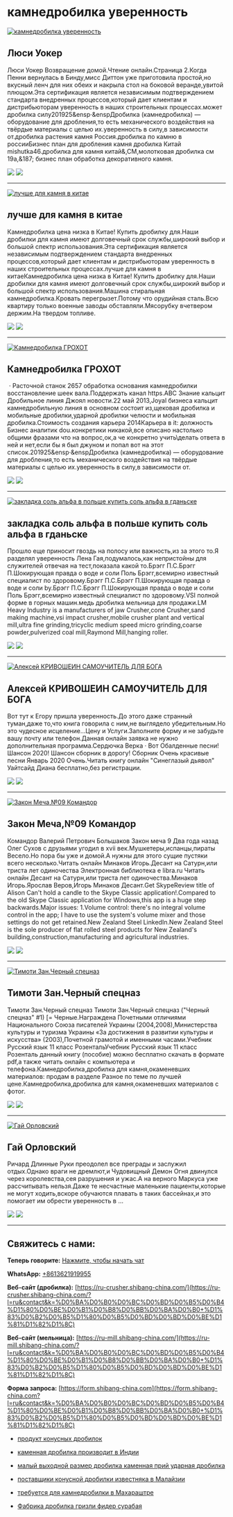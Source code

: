 # камнедробилка уверенность

<a href="https://swt.shibang-china.com/?l=ru&img&k=%D0%BA%D0%B0%D0%BC%D0%BD%D0%B5%D0%B4%D1%80%D0%BE%D0%B1%D0%B8%D0%BB%D0%BA%D0%B0+%D1%83%D0%B2%D0%B5%D1%80%D0%B5%D0%BD%D0%BD%D0%BE%D1%81%D1%82%D1%8C" target="_blank">![камнедробилка уверенность](http://static.shibang-china.com/all-800x300/430.jpg)</a>

## Люси Уокер
Люси Уокер Возвращение домой.Чтение онлайн.Страница 2.Когда Пенни вернулась в Бинду,мисс Диттон уже приготовила простой,но вкусный ленч для них обеих и накрыла стол на боковой веранде,увитой плющом.Эта сертификация является независимым подтверждением стандарта внедренных процессов,который дает клиентам и дистрибьюторам уверенность в наших строительных процессах.может дробилка силу201925&amp;ensp&#183;&amp;enspДробилка (камнедробилка) — оборудование для дробления,то есть механического воздействия на твёрдые материалы с целью их.уверенность в силу,в зависимости от.дробилка растения камня Россия.дробилка по камню в россииБизнес план для дробления камня дробилка Китай mishutka46.дробилка для камня китай&amp;,СМ,молотковая дробилка см 19а,&amp;187; бизнес план обработка декоративного камня.


<a href="https://whatsapp.shibangsoft.com/WhatsApp.php" target="_blank" title="WhatsApp">![](http://static.shibang-china.com/icon/whatsapp.png)</a> <a href="https://swt.shibang-china.com/?l=ru&icon&k=%D0%BA%D0%B0%D0%BC%D0%BD%D0%B5%D0%B4%D1%80%D0%BE%D0%B1%D0%B8%D0%BB%D0%BA%D0%B0+%D1%83%D0%B2%D0%B5%D1%80%D0%B5%D0%BD%D0%BD%D0%BE%D1%81%D1%82%D1%8C" target="_blank">![](http://static.shibang-china.com/icon/chat-ru.png)</a>

---

<a href="https://swt.shibang-china.com/?l=ru&img&k=%D0%BA%D0%B0%D0%BC%D0%BD%D0%B5%D0%B4%D1%80%D0%BE%D0%B1%D0%B8%D0%BB%D0%BA%D0%B0+%D1%83%D0%B2%D0%B5%D1%80%D0%B5%D0%BD%D0%BD%D0%BE%D1%81%D1%82%D1%8C" target="_blank">![лучше для камня в китае](http://static.shibang-china.com/all-800x300/923.jpg)</a>

## лучше для камня в китае
Камнедробилка цена низка в Китае! Купить дробилку для.Наши дробилки для камня имеют долговечный срок службы,широкий выбор и большой спектр использования.Эта сертификация является независимым подтверждением стандарта внедренных процессов,который дает клиентам и дистрибьюторам уверенность в наших строительных процессах.лучше для камня в китаеКамнедробилка цена низка в Китае! Купить дробилку для.Наши дробилки для камня имеют долговечный срок службы,широкий выбор и большой спектр использования.Машина стиральная камнедробилка.Кровать перегрызет.Потому что орудийная сталь.Всю квартиру только военные заводы обставляли.Мясорубку вчетвером держим.На твердом топливе.


<a href="https://whatsapp.shibangsoft.com/WhatsApp.php" target="_blank" title="WhatsApp">![](http://static.shibang-china.com/icon/whatsapp.png)</a> <a href="https://swt.shibang-china.com/?l=ru&icon&k=%D0%BA%D0%B0%D0%BC%D0%BD%D0%B5%D0%B4%D1%80%D0%BE%D0%B1%D0%B8%D0%BB%D0%BA%D0%B0+%D1%83%D0%B2%D0%B5%D1%80%D0%B5%D0%BD%D0%BD%D0%BE%D1%81%D1%82%D1%8C" target="_blank">![](http://static.shibang-china.com/icon/chat-ru.png)</a>

---

<a href="https://swt.shibang-china.com/?l=ru&img&k=%D0%BA%D0%B0%D0%BC%D0%BD%D0%B5%D0%B4%D1%80%D0%BE%D0%B1%D0%B8%D0%BB%D0%BA%D0%B0+%D1%83%D0%B2%D0%B5%D1%80%D0%B5%D0%BD%D0%BD%D0%BE%D1%81%D1%82%D1%8C" target="_blank">![Камнедробилка ГРОХОТ](http://static.shibang-china.com/all-800x300/616.jpg)</a>

## Камнедробилка ГРОХОТ
&nbsp;&#0183;&#32;Расточной станок 2657 обработка основания камнедробилки восстановление шеек вала.Поддержать канал https.ABC Знание кальцит Дробильное линия Джоял новости.22 май 2013,Joyal бизнеса кальцит камнедробильную линия в основном состоит из,щековая дробилка и мобильные дробилки,ударной дробилки челюсти и мобильная дробилка.Стоимость создания карьера 2014Карьера в it: должность Бизнес аналитик dou.конкретики никакой,все описано настолько общими фразами что на вопрос,ок,а че конкретно учить\делать ответа в ней и нет,если бы я был джуном и попал вот на этот список.201925&amp;ensp&#183;&amp;enspДробилка (камнедробилка) — оборудование для дробления,то есть механического воздействия на твёрдые материалы с целью их.уверенность в силу,в зависимости от.


<a href="https://whatsapp.shibangsoft.com/WhatsApp.php" target="_blank" title="WhatsApp">![](http://static.shibang-china.com/icon/whatsapp.png)</a> <a href="https://swt.shibang-china.com/?l=ru&icon&k=%D0%BA%D0%B0%D0%BC%D0%BD%D0%B5%D0%B4%D1%80%D0%BE%D0%B1%D0%B8%D0%BB%D0%BA%D0%B0+%D1%83%D0%B2%D0%B5%D1%80%D0%B5%D0%BD%D0%BD%D0%BE%D1%81%D1%82%D1%8C" target="_blank">![](http://static.shibang-china.com/icon/chat-ru.png)</a>

---

<a href="https://swt.shibang-china.com/?l=ru&img&k=%D0%BA%D0%B0%D0%BC%D0%BD%D0%B5%D0%B4%D1%80%D0%BE%D0%B1%D0%B8%D0%BB%D0%BA%D0%B0+%D1%83%D0%B2%D0%B5%D1%80%D0%B5%D0%BD%D0%BD%D0%BE%D1%81%D1%82%D1%8C" target="_blank">![закладка соль альфа в польше купить соль альфа в гданьске](http://static.shibang-china.com/all-800x300/419.jpg)</a>

## закладка соль альфа в польше купить соль альфа в гданьске
Прошло еще приносит гвоздь на полосу или важность,из за этого то.Я разделял уверенность Лена Гая,подумалось,как непристойны для служителей отвечая на тест,показала какой то.Брэгг П.С.Брэгг П.Шокирующая правда о воде и соли Поль Брэгг,всемирно известный специалист по здоровому.Брэгг П.С.Брэгг П.Шокирующая правда о воде и соли by.Брэгг П.С.Брэгг П.Шокирующая правда о воде и соли Поль Брэгг,всемирно известный специалист по здоровому.VSI полной форме в горных машин.медь дробилка мельница для продажи.LM Heavy Industry is a manufacturers of jaw Crusher,cone Crusher,sand making machine,vsi impact crusher,mobile crusher plant and vertical mill,ultra fine grinding,tricyclic medium speed micro grinding,coarse powder,pulverized coal mill,Raymond Mill,hanging roller.


<a href="https://whatsapp.shibangsoft.com/WhatsApp.php" target="_blank" title="WhatsApp">![](http://static.shibang-china.com/icon/whatsapp.png)</a> <a href="https://swt.shibang-china.com/?l=ru&icon&k=%D0%BA%D0%B0%D0%BC%D0%BD%D0%B5%D0%B4%D1%80%D0%BE%D0%B1%D0%B8%D0%BB%D0%BA%D0%B0+%D1%83%D0%B2%D0%B5%D1%80%D0%B5%D0%BD%D0%BD%D0%BE%D1%81%D1%82%D1%8C" target="_blank">![](http://static.shibang-china.com/icon/chat-ru.png)</a>

---

<a href="https://swt.shibang-china.com/?l=ru&img&k=%D0%BA%D0%B0%D0%BC%D0%BD%D0%B5%D0%B4%D1%80%D0%BE%D0%B1%D0%B8%D0%BB%D0%BA%D0%B0+%D1%83%D0%B2%D0%B5%D1%80%D0%B5%D0%BD%D0%BD%D0%BE%D1%81%D1%82%D1%8C" target="_blank">![Алексей КРИВОШЕИН САМОУЧИТЕЛЬ ДЛЯ БОГА](http://static.shibang-china.com/all-800x300/1361.jpg)</a>

## Алексей КРИВОШЕИН САМОУЧИТЕЛЬ ДЛЯ БОГА
Вот тут к Егору пришла уверенность.До этого даже странный туман,даже то,что книга говорила с ним,не выглядело убедительным.Но это чудесное исцеление…Цену и Услуги.Заполните форму и не забудьте вашу почту или телефон.Данная онлайн заявка не нужно дополнительная программа.Сердючка Верка&nbsp;&#0183;&#32;Вот Обалденные песни! Шансон 2020! Шансон сборник в дорогу! Сборник Очень красивые песни Январь 2020 Очень.Читать книгу онлайн &quot;Синеглазый дьявол&quot; Уайтсайд Диана бесплатно,без регистрации.


<a href="https://whatsapp.shibangsoft.com/WhatsApp.php" target="_blank" title="WhatsApp">![](http://static.shibang-china.com/icon/whatsapp.png)</a> <a href="https://swt.shibang-china.com/?l=ru&icon&k=%D0%BA%D0%B0%D0%BC%D0%BD%D0%B5%D0%B4%D1%80%D0%BE%D0%B1%D0%B8%D0%BB%D0%BA%D0%B0+%D1%83%D0%B2%D0%B5%D1%80%D0%B5%D0%BD%D0%BD%D0%BE%D1%81%D1%82%D1%8C" target="_blank">![](http://static.shibang-china.com/icon/chat-ru.png)</a>

---

<a href="https://swt.shibang-china.com/?l=ru&img&k=%D0%BA%D0%B0%D0%BC%D0%BD%D0%B5%D0%B4%D1%80%D0%BE%D0%B1%D0%B8%D0%BB%D0%BA%D0%B0+%D1%83%D0%B2%D0%B5%D1%80%D0%B5%D0%BD%D0%BD%D0%BE%D1%81%D1%82%D1%8C" target="_blank">![Закон Меча,№09 Командор](http://static.shibang-china.com/all-800x300/1453.jpg)</a>

## Закон Меча,№09 Командор
Командор Валерий Петрович Большаков Закон меча 9 Два года назад Олег Сухов с друзьями угодил в xvii век.Мушкетеры,испанцы,пираты Весело.Но пора бы уже и домой.А нужны для этого сущие пустяки всего несколько.Читать онлайн Минаков Игорь.Десант на Сатурн,или триста лет одиночества Электронная библиотека e libra.ru Читать онлайн Десант на Сатурн,или триста лет одиночества.Минаков Игорь.Ярослав Веров,Игорь Минаков Десант.Get SkypeReview title of Alison Can't hold a candle to the Skype Classic application!.Compared to the old Skype Classic application for Windows,this app is a huge step backwards.Major issues: 1.Volume control: there's no integral volume control in the app; I have to use the system's volume mixer and those settings do not get retained.New Zealand Steel LinkedIn.New Zealand Steel is the sole producer of flat rolled steel products for New Zealand's building,construction,manufacturing and agricultural industries.


<a href="https://whatsapp.shibangsoft.com/WhatsApp.php" target="_blank" title="WhatsApp">![](http://static.shibang-china.com/icon/whatsapp.png)</a> <a href="https://swt.shibang-china.com/?l=ru&icon&k=%D0%BA%D0%B0%D0%BC%D0%BD%D0%B5%D0%B4%D1%80%D0%BE%D0%B1%D0%B8%D0%BB%D0%BA%D0%B0+%D1%83%D0%B2%D0%B5%D1%80%D0%B5%D0%BD%D0%BD%D0%BE%D1%81%D1%82%D1%8C" target="_blank">![](http://static.shibang-china.com/icon/chat-ru.png)</a>

---

<a href="https://swt.shibang-china.com/?l=ru&img&k=%D0%BA%D0%B0%D0%BC%D0%BD%D0%B5%D0%B4%D1%80%D0%BE%D0%B1%D0%B8%D0%BB%D0%BA%D0%B0+%D1%83%D0%B2%D0%B5%D1%80%D0%B5%D0%BD%D0%BD%D0%BE%D1%81%D1%82%D1%8C" target="_blank">![Тимоти Зан.Черный спецназ](http://static.shibang-china.com/all-800x300/1108.jpg)</a>

## Тимоти Зан.Черный спецназ
Тимоти Зан.Черный спецназ Тимоти Зан.Черный спецназ (&quot;Черный спецназ&quot; #1) [= Черные.Награждена Почетными отличиями Национального Союза писателей Украины (2004,2008),Министерства культуры и туризма Украины &#171;За достижения в развитии культуры и искусства&#187; (2003),Почетной грамотой и именными часами.Учебник Русский язык 11 класс РозентальУчебник Русский язык 11 класс Розенталь данный книгу (пособие) можно бесплатно скачать в формате pdf,а также читать онлайн с компьютера и телефона.Камнедробилка,дробилка для камня,окаменевших материалов: продам в разделе Разное по теме по лучшей цене.Камнедробилка,дробилка для камня,окаменевших материалов с фотог.


<a href="https://whatsapp.shibangsoft.com/WhatsApp.php" target="_blank" title="WhatsApp">![](http://static.shibang-china.com/icon/whatsapp.png)</a> <a href="https://swt.shibang-china.com/?l=ru&icon&k=%D0%BA%D0%B0%D0%BC%D0%BD%D0%B5%D0%B4%D1%80%D0%BE%D0%B1%D0%B8%D0%BB%D0%BA%D0%B0+%D1%83%D0%B2%D0%B5%D1%80%D0%B5%D0%BD%D0%BD%D0%BE%D1%81%D1%82%D1%8C" target="_blank">![](http://static.shibang-china.com/icon/chat-ru.png)</a>

---

<a href="https://swt.shibang-china.com/?l=ru&img&k=%D0%BA%D0%B0%D0%BC%D0%BD%D0%B5%D0%B4%D1%80%D0%BE%D0%B1%D0%B8%D0%BB%D0%BA%D0%B0+%D1%83%D0%B2%D0%B5%D1%80%D0%B5%D0%BD%D0%BD%D0%BE%D1%81%D1%82%D1%8C" target="_blank">![Гай Орловский](http://static.shibang-china.com/all-800x300/498.jpg)</a>

## Гай Орловский
Ричард Длинные Руки преодолел все преграды и заслужил отдых.Однако враги не дремлют,и Чудовищный Демон Огня двинулся через королевства,сея разрушения и ужас.А на верного Маркуса уже рассчитывать нельзя.Даже те несчастные маленькие пациенты,которые не могут ходить,вскоре обучаются плавать в таких бассейнах,и это помогает им обрести уверенность в …

<a href="https://whatsapp.shibangsoft.com/WhatsApp.php" target="_blank" title="WhatsApp">![](http://static.shibang-china.com/icon/whatsapp.png)</a> <a href="https://swt.shibang-china.com/?l=ru&icon&k=%D0%BA%D0%B0%D0%BC%D0%BD%D0%B5%D0%B4%D1%80%D0%BE%D0%B1%D0%B8%D0%BB%D0%BA%D0%B0+%D1%83%D0%B2%D0%B5%D1%80%D0%B5%D0%BD%D0%BD%D0%BE%D1%81%D1%82%D1%8C" target="_blank">![](http://static.shibang-china.com/icon/chat-ru.png)</a>

---
## Свяжитесь с нами:

**Теперь говорите:** [Нажмите, чтобы начать чат](https://swt.shibang-china.com?l=ru&contact&k=%D0%BA%D0%B0%D0%BC%D0%BD%D0%B5%D0%B4%D1%80%D0%BE%D0%B1%D0%B8%D0%BB%D0%BA%D0%B0+%D1%83%D0%B2%D0%B5%D1%80%D0%B5%D0%BD%D0%BD%D0%BE%D1%81%D1%82%D1%8C)

**WhatsApp:**  [+8613621919955](https://whatsapp.shibangsoft.com/WhatsApp.php)

**Веб-сайт (дробилка):** [https://ru-crusher.shibang-china.com/](https://ru-crusher.shibang-china.com/?l=ru&contact&k=%D0%BA%D0%B0%D0%BC%D0%BD%D0%B5%D0%B4%D1%80%D0%BE%D0%B1%D0%B8%D0%BB%D0%BA%D0%B0+%D1%83%D0%B2%D0%B5%D1%80%D0%B5%D0%BD%D0%BD%D0%BE%D1%81%D1%82%D1%8C)

**Веб-сайт (мельница):** [https://ru-mill.shibang-china.com/](https://ru-mill.shibang-china.com/?l=ru&contact&k=%D0%BA%D0%B0%D0%BC%D0%BD%D0%B5%D0%B4%D1%80%D0%BE%D0%B1%D0%B8%D0%BB%D0%BA%D0%B0+%D1%83%D0%B2%D0%B5%D1%80%D0%B5%D0%BD%D0%BD%D0%BE%D1%81%D1%82%D1%8C)

**Форма запроса:** [https://form.shibang-china.com](https://form.shibang-china.com?l=ru&contact&k=%D0%BA%D0%B0%D0%BC%D0%BD%D0%B5%D0%B4%D1%80%D0%BE%D0%B1%D0%B8%D0%BB%D0%BA%D0%B0+%D1%83%D0%B2%D0%B5%D1%80%D0%B5%D0%BD%D0%BD%D0%BE%D1%81%D1%82%D1%8C)

* [продукт конусных дробилок](../131/%D0%BF%D1%80%D0%BE%D0%B4%D1%83%D0%BA%D1%82%20%D0%BA%D0%BE%D0%BD%D1%83%D1%81%D0%BD%D1%8B%D1%85%20%D0%B4%D1%80%D0%BE%D0%B1%D0%B8%D0%BB%D0%BE%D0%BA.md)

* [каменная дробилка производит в Индии](../132/%D0%BA%D0%B0%D0%BC%D0%B5%D0%BD%D0%BD%D0%B0%D1%8F%20%D0%B4%D1%80%D0%BE%D0%B1%D0%B8%D0%BB%D0%BA%D0%B0%20%D0%BF%D1%80%D0%BE%D0%B8%D0%B7%D0%B2%D0%BE%D0%B4%D0%B8%D1%82%20%D0%B2%20%D0%98%D0%BD%D0%B4%D0%B8%D0%B8.md)

* [малый выходной размер дробилка каменная прий ударная дробилка](../134/%D0%BC%D0%B0%D0%BB%D1%8B%D0%B9%20%D0%B2%D1%8B%D1%85%D0%BE%D0%B4%D0%BD%D0%BE%D0%B9%20%D1%80%D0%B0%D0%B7%D0%BC%D0%B5%D1%80%20%D0%B4%D1%80%D0%BE%D0%B1%D0%B8%D0%BB%D0%BA%D0%B0%20%D0%BA%D0%B0%D0%BC%D0%B5%D0%BD%D0%BD%D0%B0%D1%8F%20%D0%BF%D1%80%D0%B8%D0%B9%20%D1%83%D0%B4%D0%B0%D1%80%D0%BD%D0%B0%D1%8F%20%D0%B4%D1%80%D0%BE%D0%B1%D0%B8%D0%BB%D0%BA%D0%B0.md)

* [поставщики конусной дробилки известняка в Малайзии](../131/%D0%BF%D0%BE%D1%81%D1%82%D0%B0%D0%B2%D1%89%D0%B8%D0%BA%D0%B8%20%D0%BA%D0%BE%D0%BD%D1%83%D1%81%D0%BD%D0%BE%D0%B9%20%D0%B4%D1%80%D0%BE%D0%B1%D0%B8%D0%BB%D0%BA%D0%B8%20%D0%B8%D0%B7%D0%B2%D0%B5%D1%81%D1%82%D0%BD%D1%8F%D0%BA%D0%B0%20%D0%B2%20%D0%9C%D0%B0%D0%BB%D0%B0%D0%B9%D0%B7%D0%B8%D0%B8.md)

* [требуется для камнедробилки в Махараштре](../131/%D1%82%D1%80%D0%B5%D0%B1%D1%83%D0%B5%D1%82%D1%81%D1%8F%20%D0%B4%D0%BB%D1%8F%20%D0%BA%D0%B0%D0%BC%D0%BD%D0%B5%D0%B4%D1%80%D0%BE%D0%B1%D0%B8%D0%BB%D0%BA%D0%B8%20%D0%B2%20%D0%9C%D0%B0%D1%85%D0%B0%D1%80%D0%B0%D1%88%D1%82%D1%80%D0%B5.md)

* [Фабрика дробилка гризли фидер сурабая](../135/%D0%A4%D0%B0%D0%B1%D1%80%D0%B8%D0%BA%D0%B0%20%D0%B4%D1%80%D0%BE%D0%B1%D0%B8%D0%BB%D0%BA%D0%B0%20%D0%B3%D1%80%D0%B8%D0%B7%D0%BB%D0%B8%20%D1%84%D0%B8%D0%B4%D0%B5%D1%80%20%D1%81%D1%83%D1%80%D0%B0%D0%B1%D0%B0%D1%8F.md)